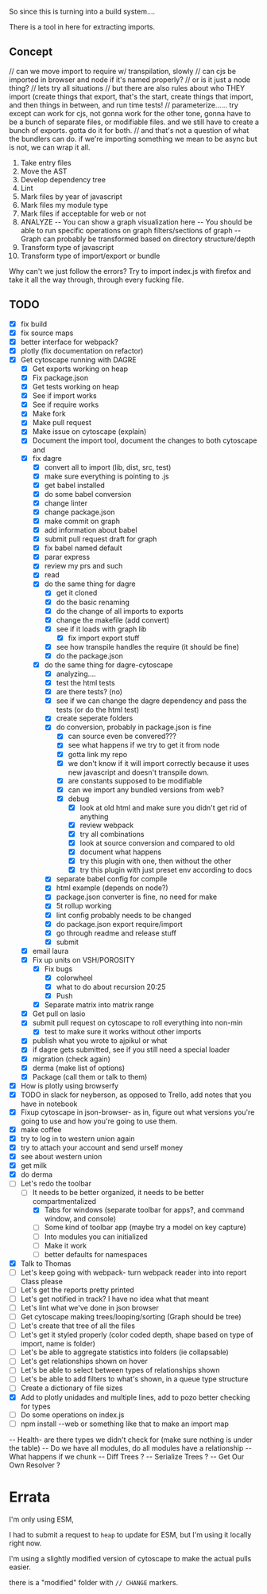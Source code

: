 So since this is turning into a build system....

There is a tool in here for extracting imports.

## Concept

// can we move import to require w/ transpilation, slowly
// can cjs be imported in browser and node if it's named properly?
// or is it just a node thing?
// lets try all situations
// but there are also rules about who THEY import (create things that export, that's the start, create things that import, and then things in between, and run time tests!
// parameterize...... try except can work for cjs, not gonna work for the other tone, gonna have to be a bunch of separate files, or modifiable files. and we still have to create a bunch of exports. gotta do it for both.
// and that's not a question of what the bundlers can do. if we're importing something we mean to be async but is not, we can wrap it all.

1) Take entry files
2) Move the AST
3) Develop dependency tree
4) Lint
5) Mark files by year of javascript
6) Mark files my module type
7) Mark files if acceptable for web or not
7) ANALYZE
-- You can show a graph visualization here
-- You should be able to run specific operations on graph filters/sections of graph
-- Graph can probably be transformed based on directory structure/depth
8) Transform type of javascript
9) Transform type of import/export or bundle


Why can't we just follow the errors? Try to import index.js with firefox and take it all the way through, through every fucking file.
## TODO

- [x] fix build
- [x] fix source maps
- [x] better interface for webpack?
- [x] plotly (fix documentation on refactor)
- [x] Get cytoscape running with DAGRE
  - [x] Get exports working on heap
  - [x] Fix package.json
  - [x] Get tests working on heap
  - [x] See if import works
  - [x] See if require works
  - [x] Make fork
  - [x] Make pull request
  - [x] Make issue on cytoscape (explain)
  - [x] Document the import tool, document the changes to both cytoscape and
  - [x] fix dagre
    - [x] convert all to import (lib, dist, src, test)
    - [x] make sure everything is pointing to .js
    - [x] get babel installed
    - [x] do some babel conversion
    - [x] change linter
    - [x] change package.json
    - [x] make commit on graph
    - [x] add information about babel
    - [x] submit pull request draft for graph
    - [x] fix babel named default
    - [x] parar express
    - [x] review my prs and such
    - [x] read
    - [x] do the same thing for dagre
      - [x] get it cloned
      - [x] do the basic renaming
      - [x] do the change of all imports to exports
      - [x] change the makefile (add convert)
      - [x] see if it loads with graph lib
        - [x] fix import export stuff
      - [x] see how transpile handles the require (it should be fine)
      - [x] do the package.json
    - [x] do the same thing for dagre-cytoscape
      - [x] analyzing....
      - [x] test the html tests
      - [x] are there tests? (no)
      - [x] see if we can change the dagre dependency and pass the tests (or do the html test)
      - [x] create seperate folders
      - [x] do conversion, probably in package.json is fine
        - [x] can source even be convered???
        - [x] see what happens if we try to get it from node
        - [x] gotta link my repo
        - [x] we don't know if it will import correctly because it uses new javascript and doesn't transpile down.
        - [x] are constants supposed to be modifiable
        - [x] can we import any bundled versions from web?
        - [x] debug
          - [x] look at old html and make sure you didn't get rid of anything
          - [x] review webpack
          - [x] try all combinations
          - [x] look at source conversion and compared to old
          - [x] document what happens
          - [x] try this plugin with one, then without the other
          - [x] try this plugin with just preset env according to docs
      - [x] separate babel config for compile
      - [x] html example (depends on node?)
      - [x] package.json converter is fine, no need for make
      - [x] 5t rollup working
      - [x] lint config probably needs to be changed
      - [x] do package.json export require/import
      - [x] go through readme and release stuff
      - [x] submit
  - [x] email laura
  - [x] Fix up units on VSH/POROSITY
    - [x] Fix bugs
      - [x] colorwheel
      - [x] what to do about recursion 20:25
      - [x] Push
    - [x] Separate matrix into matrix range
  - [x] Get pull on lasio
  - [x] submit pull request on cytoscape to roll everything into non-min
    - [x] test to make sure it works without other imports
  - [x] publish what you wrote to ajpikul or what
  - [x] if dagre gets submitted, see if you still need a special loader
  - [x] migration (check again)
  - [x] derma (make list of options)
  - [x] Package (call them or talk to them)
- [x] How is plotly using browserfy
- [x] TODO in slack for neyberson, as opposed to Trello, add notes that you have in notebook
- [x] Fixup cytoscape in json-browser- as in, figure out what versions you're going to use and how you're going to use them.
- [x] make coffee
- [x] try to log in to western union again
- [x] try to attach your account and send urself money
- [x] see about western union
- [x] get milk
- [x] do derma
- [ ] Let's redo the toolbar
  - [ ] It needs to be better organized, it needs to be better compartmentalized
    - [x] Tabs for windows (separate toolbar for apps?, and command window, and console)
    - [ ] Some kind of toolbar app (maybe try a model on key capture)
    - [ ] Into modules you can initialized
    - [ ] Make it work
    - [ ] better defaults for namespaces
- [x] Talk to Thomas
- [ ] Let's keep going with webpack- turn webpack reader into into report Class please
- [ ] Let's get the reports pretty printed
- [ ] Let's get notified in track? I have no idea what that meant
- [ ] Let's lint what we've done in json browser
- [ ] Get cytoscape making trees/looping/sorting (Graph should be tree)
- [ ] Let's create that tree of all the files
- [ ] Let's get it styled properly (color coded depth, shape based on type of import, name is folder)
- [ ] Let's be able to aggregate statistics into folders (ie collapsable)
- [ ] Let's get relationships shown on hover
- [ ] Let's be able to select between types of relationships shown
- [ ] Let's be able to add filters to what's shown, in a queue type structure
- [ ] Create a dictionary of file sizes
- [x] Add to plotly unidades and multiple lines, add to pozo better checking for types
- [ ] Do some operations on index.js
- [ ] npm install --web or something like that to make an import map

-- Health- are there types we didn't check for (make sure nothing is under the table)
-- Do we have all modules, do all modules have a relationship
-- What happens if we chunk
-- Diff Trees ?
-- Serialize Trees ?
-- Get Our Own Resolver ?

# Errata

I'm only using ESM,

I had to submit a request to `heap` to update for ESM, but I'm using it locally right now.

I'm using a slightly modified version of cytoscape to make the actual pulls easier.

there is a "modified" folder with `// CHANGE` markers.
